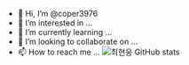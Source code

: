 - 👋 Hi, I’m @coper3976
- 👀 I’m interested in ...
- 🌱 I’m currently learning ...
- 💞️ I’m looking to collaborate on ...
- 📫 How to reach me ...
![최현웅 GitHub stats](https://github-readme-stats.vercel.app/api?username=anuraghazra&show_icons=true&theme=radical&count_private=true)
<!---

[![Top Langs](https://github-readme-stats.vercel.app/api/top-langs/?username=anuraghazra&layout=compact)](https://github.com/anuraghazra/github-readme-stats)
coper3976/coper3976 is a ✨ special ✨ repository because its `README.md` (this file) appears on your GitHub profile.
You can click the Preview link to take a look at your changes.
--->

